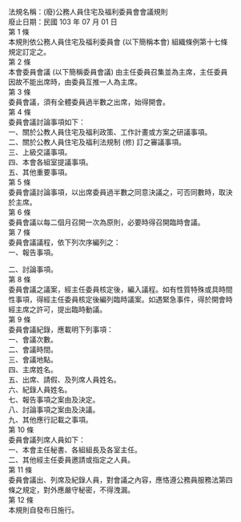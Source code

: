 法規名稱：(廢)公務人員住宅及福利委員會會議規則  
廢止日期：民國 103 年 07 月 01 日  
第 1 條  
本規則依公務人員住宅及福利委員會 (以下簡稱本會) 組織條例第十七條  
規定訂定之。  
第 2 條  
本會委員會議 (以下簡稱委員會議) 由主任委員召集並為主席，主任委員  
因故不能出席時，由委員互推一人為主席。  
第 3 條  
委員會議，須有全體委員過半數之出席，始得開會。  
第 4 條  
委員會議討論事項如下：  
一、關於公教人員住宅及福利政策、工作計畫或方案之研議事項。  
二、關於公教人員住宅及福利法規制 (修) 訂之審議事項。  
三、上級交議事項。  
四、本會各組室提議事項。  
五、其他重要事項。  
第 5 條  
委員會議討論事項，以出席委員過半數之同意決議之，可否同數時，取決  
於主席。  
第 6 條  
委員會議以每二個月召開一次為原則，必要時得召開臨時會議。  
第 7 條  
委員會議議程，依下列次序編列之：  
一、報告事項。  


二、討論事項。  
第 8 條  
委員會議之議案，經主任委員核定後，編入議程。如有性質特殊或具時間  
性事項，得經主任委員核定後編列臨時議案。如遇緊急事件，得於開會時  
經主席之許可，提出臨時動議。  
第 9 條  
委員會議紀錄，應載明下列事項：  
一、會議次數。  
二、會議時間。  
三、會議地點。  
四、主席姓名。  
五、出席、請假、及列席人員姓名。  
六、紀錄人員姓名。  
七、報告事項之案由及決定。  
八、討論事項之案由及決議。  
九、其他應行記載之事項。  
第 10 條  
委員會議列席人員如下：  
一、本會主任秘書、各組組長及各室主任。  
二、其他經主任委員邀請或指定之人員。  
第 11 條  
委員會議出、列席及紀錄人員，對會議之內容，應恪遵公務員服務法第四  
條之規定，對外應嚴守秘密，不得洩漏。  
第 12 條  
本規則自發布日施行。  


